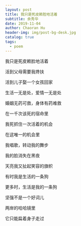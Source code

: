 ```yaml
---
layout: post
title: 我只是死皮赖脸地活着
subtitle: 余秀华
date: 2019-11-04
author: Chaoran Hu
header-img: img/post-bg-desk.jpg
catalog: true
tags:
  - poem
---
```


我只是死皮赖脸地活着

活到父母需要我搀扶

活到儿子娶一个女孩回家

生活一无是处，爱情一无是处

婚姻无药可救，身体有药难救

在一千次该死的宿命里

我死抓住一次活着的机会

在这唯一的机会里

我唱歌，转动我的舞步

我的脸消失在黑夜

天亮我又扯起笑容的旗帜

有时我是生活的一条狗

更多时，生活是我的一条狗

坚强不是一个好词儿

两岸的哈哈镜里

它只能扁着身子走过
